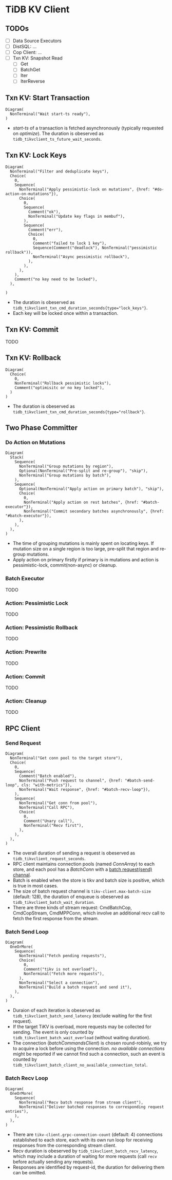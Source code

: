# TiDB KV Client

## TODOs

- [ ] Data Source Executors
- [ ] DistSQL: ...
- [ ] Cop Client: ...
- [ ] Txn KV: Snapshot Read
  - [ ] Get
  - [ ] BatchGet
  - [ ] Iter
  - [ ] IterReverse

## Txn KV: Start Transaction

```railroad
Diagram(
  NonTerminal("Wait start-ts ready"),
)
```

- *start-ts* of a transaction is fetched asynchronously (typically requested on *optimize*). The duration is obeserved as `tidb_tikvclient_ts_future_wait_seconds`.

## Txn KV: Lock Keys

```railroad
Diagram(
  NonTerminal("Filter and deduplicate keys"),
  Choice(
    0,
    Sequence(
      NonTerminal("Apply pessimistic-lock on mutations", {href: "#do-action-on-mutations"}),
      Choice(
        0,
        Sequence(
          Comment("ok"),
          NonTerminal("Update key flags in membuf"),
        ),
        Sequence(
          Comment("err"),
          Choice(
            0,
            Comment("failed to lock 1 key"),
            Sequence(Comment("deadlock"), NonTerminal("pessimistic rollback")),
            NonTerminal("Async pessimistic rollback"),
          ),
        ),
      ),
    ),
    Comment("no key need to be locked"),
  ),

)
```

- The duration is obeserved as `tidb_tikvclient_txn_cmd_duration_seconds{type="lock_keys"}`.
- Each key will be locked once within a transaction.


## Txn KV: Commit

TODO

## Txn KV: Rollback

```railroad
Diagram(
  Choice(
    0,
    NonTerminal("Rollback pessimistic locks"),
    Comment("optimisitc or no key locked"),
  )
)
```

- The duration is obeserved as `tidb_tikvclient_txn_cmd_duration_seconds{type="rollback"}`.

## Two Phase Committer

### Do Action on Mutations

```railroad
Diagram(
  Stack(
    Sequence(
      NonTerminal("Group mutations by region"),
      Optional(NonTerminal("Pre-split and re-group"), "skip"),
      NonTerminal("Group mutations by batch"),
    ),
    Sequence(
      Optional(NonTerminal("Apply action on primary batch"), "skip"),
      Choice(
        0,
        NonTerminal("Apply action on rest batches", {href: "#batch-executor"}),
        NonTerminal("Commit secondary batches asynchronously", {href: "#batch-executor"}),
      ),
    ),
  ),
)
```

- The time of grouping mutations is mainly spent on locating keys. If mutation size on a single region is too large, pre-split that region and re-group mutations.
- Apply action on primary firstly if primary is in mutations and action is pessimistic-lock, commit(non-async) or cleanup.

### Batch Executor

TODO

### Action: Pessimistic Lock

TODO

### Action: Pessimistic Rollback

TODO

### Action: Prewrite

TODO
### Action: Commit

TODO

### Action: Cleanup

TODO

## RPC Client

### Send Request

```railroad
Diagram(
  NonTerminal("Get conn pool to the target store"),
  Choice(
    0,
    Sequence(
      Comment("Batch enabled"),
      NonTerminal("Push request to channel", {href: "#batch-send-loop", cls: "with-metrics"}),
      NonTerminal("Wait response", {href: "#batch-recv-loop"}),
    ),
    Sequence(
      NonTerminal("Get conn from pool"),
      NonTerminal("Call RPC"),
      Choice(
        0,
        Comment("Unary call"),
        NonTerminal("Recv first"),
      ),
    ),
  ),
)
```

- The overall duration of sending a request is obeserved as `tidb_tikvclient_request_seconds`.
- RPC client maintains connection pools (named *ConnArray*) to each store, and each pool has a *BatchConn* with a [batch request(send) channal](#rpc-client-batch-request-loop).
- Batch is enabled when the store is tikv and batch size is positive, which is true in most cases.
- The size of batch request channel is `tikv-client.max-batch-size` (default: 128), the duration of enqueue is obeserved as `tidb_tikvclient_batch_wait_duration`.
- There are three kinds of stream request: CmdBatchCop, CmdCopStream, CmdMPPConn, which involve an additional recv call to fetch the first response from the stream.

### Batch Send Loop

```railroad
Diagram(
  OneOrMore(
    Sequence(
      NonTerminal("Fetch pending requests"),
      Choice(
        0,
        Comment("tikv is not overload"),
        NonTerminal("Fetch more requests"),
      ),
      NonTerminal("Select a connection"),
      NonTerminal("Build a batch request and send it"),
    ),
  ),
)
```

- Duraion of each iteration is obeserved as `tidb_tikvclient_batch_send_latency` (exclude waiting for the first request).
- If the target TiKV is overload, more requests may be collected for sending. The event is only counted by `tidb_tikvclient_batch_wait_overload` (without waiting duration).
- The connection (*batchCommandsClient*) is chosen round-robinly, we try to acquire a lock before using the connection. *no available connections* might be reported if we cannot find such a connection, such an event is counted by `tidb_tikvclient_batch_client_no_available_connection_total`.

### Batch Recv Loop

```railroad
Diagram(
  OneOrMore(
    Sequence(
      NonTerminal("Recv batch response from stream client"),
      NonTerminal("Deliver batched responses to corresponding request entries"),
    ),
  ),
)
```

- There are `tikv-client.grpc-connection-count` (default: 4) connections established to each store, each with its own run loop for receiving responses from the corresponding stream client.
- Recv duration is obeserved by `tidb_tikvclient_batch_recv_latency`, which may include a duration of waiting for more requests (call `recv` before actually sending any requests).
- Responses are identified by request-id, the duration for delivering them can be omitted.
